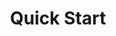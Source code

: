 ---
id: quick-start-start
title: Quick Start
sidebar_label: Quick Start
previous_page: intro-layout
next_page: quick-start-usage
---